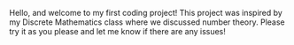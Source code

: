 Hello, and welcome to my first coding project!
This project was inspired by my Discrete Mathematics class where we discussed number theory.
Please try it as you please and let me know if there are any issues!
